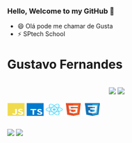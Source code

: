 

### Hello, Welcome to my GitHub 🤙

- 😄 Olá pode me chamar de Gusta
- ⚡ SPtech School

<h1> Gustavo Fernandes</h1>


<br>
<div align="center">
    <img
      height="170em"
      src="https://github-readme-stats.vercel.app/api?username=GustavoFernandesSP&show_icons=true&theme=darck"
    />
  <img
     height="170em"
      src="https://github-readme-stats.vercel.app/api/top-langs/?username=GustavoFernandesSP&layout=compact&&theme=darck"
    />
</div>
<div style="display: inline_block"><br>
  <img align="center" alt="Rafa-Js" height="30" width="40" src="https://raw.githubusercontent.com/devicons/devicon/master/icons/javascript/javascript-plain.svg">
  <img align="center" alt="Rafa-Ts" height="30" width="40" src="https://raw.githubusercontent.com/devicons/devicon/master/icons/typescript/typescript-plain.svg">
  <img align="center" alt="Rafa-React" height="30" width="40" src="https://raw.githubusercontent.com/devicons/devicon/master/icons/react/react-original.svg">
  <img align="center" alt="Rafa-HTML" height="30" width="40" src="https://raw.githubusercontent.com/devicons/devicon/master/icons/html5/html5-original.svg">
  <img align="center" alt="Rafa-CSS" height="30" width="40" src="https://raw.githubusercontent.com/devicons/devicon/master/icons/css3/css3-original.svg">
</div>
  
 ##
<div>
  <a href = "mailto:gu200412g@gmail.com"><img src="https://img.shields.io/badge/-Gmail-%23333?style=for-the-badge&logo=gmail&logoColor=white" target="_blank"></a>
  <a href="https://www.linkedin.com/in/gustavo-fernandes-628450231/" target="_blank"><img src="https://img.shields.io/badge/-LinkedIn-%230077B5?style=for-the-badge&logo=linkedin&logoColor=white" target="_blank"></a> 
  <div/>

